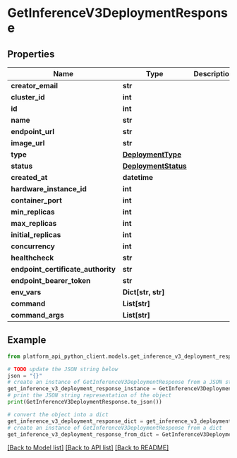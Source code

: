 # GetInferenceV3DeploymentResponse


## Properties

Name | Type | Description | Notes
------------ | ------------- | ------------- | -------------
**creator_email** | **str** |  | 
**cluster_id** | **int** |  | 
**id** | **int** |  | 
**name** | **str** |  | 
**endpoint_url** | **str** |  | 
**image_url** | **str** |  | [optional] 
**type** | [**DeploymentType**](DeploymentType.md) |  | 
**status** | [**DeploymentStatus**](DeploymentStatus.md) |  | 
**created_at** | **datetime** |  | 
**hardware_instance_id** | **int** |  | 
**container_port** | **int** |  | 
**min_replicas** | **int** |  | 
**max_replicas** | **int** |  | 
**initial_replicas** | **int** |  | [optional] 
**concurrency** | **int** |  | [optional] 
**healthcheck** | **str** |  | [optional] 
**endpoint_certificate_authority** | **str** |  | [optional] 
**endpoint_bearer_token** | **str** |  | [optional] 
**env_vars** | **Dict[str, str]** |  | [optional] 
**command** | **List[str]** |  | [optional] 
**command_args** | **List[str]** |  | [optional] 

## Example

```python
from platform_api_python_client.models.get_inference_v3_deployment_response import GetInferenceV3DeploymentResponse

# TODO update the JSON string below
json = "{}"
# create an instance of GetInferenceV3DeploymentResponse from a JSON string
get_inference_v3_deployment_response_instance = GetInferenceV3DeploymentResponse.from_json(json)
# print the JSON string representation of the object
print(GetInferenceV3DeploymentResponse.to_json())

# convert the object into a dict
get_inference_v3_deployment_response_dict = get_inference_v3_deployment_response_instance.to_dict()
# create an instance of GetInferenceV3DeploymentResponse from a dict
get_inference_v3_deployment_response_from_dict = GetInferenceV3DeploymentResponse.from_dict(get_inference_v3_deployment_response_dict)
```
[[Back to Model list]](../README.md#documentation-for-models) [[Back to API list]](../README.md#documentation-for-api-endpoints) [[Back to README]](../README.md)


